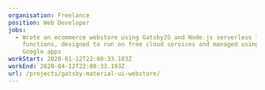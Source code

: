 ```yaml
---
organisation: Freelance
position: Web Developer
jobs:
  - Wrote an ecommerce webstore using GatsbyJS and Node.js serverless lambda
    functions, designed to run on free cloud services and managed using familiar
    Google apps
workStart: 2020-01-12T22:00:33.183Z
workEnd: 2020-04-12T22:00:33.193Z
url: /projects/gatsby-material-ui-webstore/
---
```

